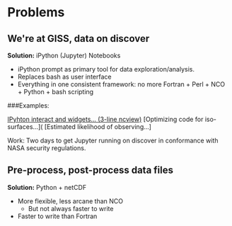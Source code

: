 # Problems

## We're at GISS, data on discover
**Solution:** iPython (Jupyter) Notebooks
* iPython prompt as primary tool for data exploration/analysis.
* Replaces bash as user interface
* Everything in one consistent framework: no more Fortran + Perl + NCO + Python + bash scripting  

###Examples:

[IPyhton interact and widgets... (3-line ncview)](http://earthpy.org/pyncview_pm.html)
[Optimizing code for iso-surfaces...](
[Estimated likelihood of observing...]

Work: Two days to get Jupyter running on 
	discover in conformance with NASA security 
	regulations.
	
	

## Pre-process, post-process data files
**Solution:** Python + netCDF

* More flexible, less arcane than NCO
  - But not always faster to write
* Faster to write than Fortran

